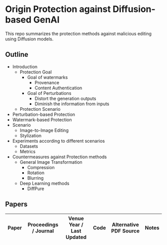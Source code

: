 # Origin Protection against Diffusion-based GenAI

This repo summarizes the protection methods against malicious editing using Diffusion models. 

## Outline
- Introduction
    - Protection Goal
        - Goal of watermarks
            - Provenance
            - Content Authentication
        - Goal of Perturbations 
            - Distort the generation outputs
            - Diminish the information from inputs 
    - Protection Scenario
- Perturbation-based Protection
- Watermark-based Protection
- Scenario
    - Image-to-Image Editing
    - Stylization
- Experiments according to different scenarios
    - Datasets
    - Metrics
- Countermeasures against Protection methods
    - General Image Transformation
        - Compression
        - Rotation
        - Blurring
    - Deep Learning methods
        - DiffPure


## Papers 

| Paper | Proceedings / Journal | Venue Year / Last Updated | Code | Alternative PDF Source | Notes |
| ----- | --------------------- | ------------------------- | ---- | ---------------------- | ----- |
